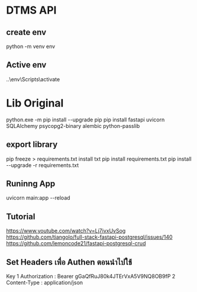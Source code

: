 # DTMS API

## create env

python -m venv env

## Active env

..\env\Scripts\activate

# Lib Original

python.exe -m pip install --upgrade pip
pip install fastapi uvicorn SQLAlchemy psycopg2-binary alembic python-passlib

## export library

pip freeze > requirements.txt
install txt
pip install requirements.txt
pip install --upgrade -r requirements.txt

## Runinng App

uvicorn main:app --reload

## Tutorial

https://www.youtube.com/watch?v=Lj7ivxUvSog
https://github.com/tiangolo/full-stack-fastapi-postgresql/issues/140
https://github.com/lemoncode21/fastapi-postgresql-crud

## Set Headers เพื่อ Authen ตอนนำไปใช้

Key
1 Authorization : Bearer gGaQfRuJ80k4JTErVxA5V9NQ8OB9fP
2 Content-Type : application/json
